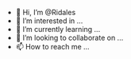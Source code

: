 - 👋 Hi, I’m @Ridales
- 👀 I’m interested in ...
- 🌱 I’m currently learning ...
- 💞️ I’m looking to collaborate on ...
- 📫 How to reach me ...

<!---
Ridales/Ridales is a ✨ special ✨ repository because its `README.md` (this file) appears on your GitHub profile.
You can click the Preview link to take a look at your changes.
--->
